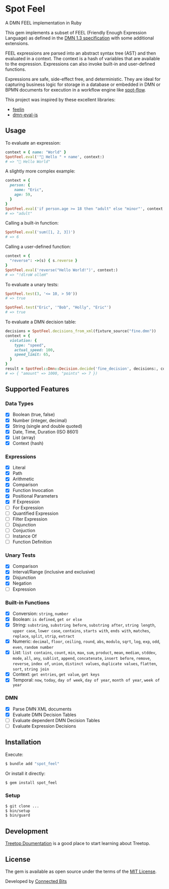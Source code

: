 # Spot Feel

A DMN FEEL implementation in Ruby

This gem implements a subset of FEEL (Friendly Enough Expression Language) as defined in the [DMN 1.3 specification](https://www.omg.org/spec/DMN/1.3/PDF) with some additional extensions.

FEEL expressions are parsed into an abstract syntax tree (AST) and then evaluated in a context. The context is a hash of variables that are available to the expression. Expressions can also invoke built-in and user-defined functions.

Expressions are safe, side-effect free, and deterministic. They are ideal for capturing business logic for storage in a database or embedded in DMN or BPMN documents for execution in a workflow engine like [spot-flow](https://github.com/connectedbits/spot_flow).

This project was inspired by these excellent libraries:

- [feelin](https://github.com/nikku/feelin)
- [dmn-eval-js](https://github.com/mineko-io/dmn-eval-js)

## Usage

To evaluate an expression:

```ruby
context = { name: "World" }
SpotFeel.eval('"👋 Hello " + name', context:)
# => "👋 Hello World"
```

A slightly more complex example:

```ruby
context = {
  person: {
    name: "Eric",
    age: 59,
  }
}
SpotFeel.eval('if person.age >= 18 then "adult" else "minor"', context:)
# => "adult"
```

Calling a built-in function:

```ruby
SpotFeel.eval('sum([1, 2, 3])')
# => 6
```

Calling a user-defined function:

```ruby
context = {
  "reverse": ->(s) { s.reverse }
}
SpotFeel.eval('reverse("Hello World!")', context:)
# => "!dlroW olleH"
```

To evaluate a unary tests:

```ruby
SpotFeel.test(3, '<= 10, > 50'))
# => true
```

```ruby
SpotFeel.test("Eric", '"Bob", "Holly", "Eric"')
# => true
```

To evaluate a DMN decision table:

```ruby
decisions = SpotFeel.decisions_from_xml(fixture_source("fine.dmn"))
context = {
  violation: {
    type: "speed",
    actual_speed: 100,
    speed_limit: 65,
  }
}
result = SpotFeel::Dmn::Decision.decide('fine_decision', decisions:, context:)
# => { "amount" => 1000, "points" => 7 })
```

## Supported Features

### Data Types

- [x] Boolean (true, false)
- [x] Number (integer, decimal)
- [x] String (single and double quoted)
- [x] Date, Time, Duration (ISO 8601)
- [x] List (array)
- [x] Context (hash)

### Expressions

- [x] Literal
- [x] Path
- [x] Arithmetic
- [x] Comparison
- [x] Function Invocation
- [x] Positional Parameters
- [x] If Expression
- [ ] For Expression
- [ ] Quantified Expression
- [ ] Filter Expression
- [ ] Disjunction
- [ ] Conjuction
- [ ] Instance Of
- [ ] Function Definition

### Unary Tests

- [x] Comparison
- [x] Interval/Range (inclusive and exclusive)
- [x] Disjunction
- [x] Negation
- [ ] Expression

### Built-in Functions

- [x] Conversion: `string`, `number`
- [x] Boolean: `is defined`, `get or else`
- [x] String: `substring`, `substring before`, `substring after`, `string length`, `upper case`, `lower case`, `contains`, `starts with`, `ends with`, `matches`, `replace`, `split`, `strip`, `extract`
- [x] Numeric: `decimal`, `floor`, `ceiling`, `round`, `abs`, `modulo`, `sqrt`, `log`, `exp`, `odd`, `even`, `random number`
- [x] List: `list contains`, `count`, `min`, `max`, `sum`, `product`, `mean`, `median`, `stddev`, `mode`, `all`, `any`, `sublist`, `append`, `concatenate`, `insert before`, `remove`, `reverse`, `index of`, `union`, `distinct values`, `duplicate values`, `flatten`, `sort`, `string join`
- [x] Context: `get entries`, `get value`, `get keys`
- [x] Temporal: `now`, `today`, `day of week`, `day of year`, `month of year`, `week of year`

### DMN

- [x] Parse DMN XML documents
- [x] Evaluate DMN Decision Tables
- [ ] Evaluate dependent DMN Decision Tables
- [ ] Evaluate Expression Decisions

## Installation

Execute:

```bash
$ bundle add "spot_feel"
```

Or install it directly:

```bash
$ gem install spot_feel
```

### Setup

```bash
$ git clone ...
$ bin/setup
$ bin/guard
```

## Development

[Treetop Doumentation](https://cjheath.github.io/treetop/syntactic_recognition.html) is a good place to start learning about Treetop.

## License

The gem is available as open source under the terms of the [MIT License](https://opensource.org/licenses/MIT).

Developed by [Connected Bits](http://www.connectedbits.com)
